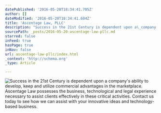 ```yaml
---
datePublished: '2016-05-20T18:34:41.705Z'
author: []
dateModified: '2016-05-20T18:34:41.604Z'
title: 'Ascentage Law, PLLC'
description: "Success in the 21st Century is dependent upon a\_company's ability to develop, keep and\_utilize commercial advantages in the marketplace. Ascentage Law possesses the business, technological and\_legal experience necessary to assist clients effectively in these critical activities. Contact us today to see how we can assist with your innovative ideas and technology-based business.\n"
sourcePath: _posts/2016-05-20-ascentage-law-pllc.md
starred: false
inFeed: true
hasPage: true
inNav: false
url: ascentage-law-pllc/index.html
_context: 'http://schema.org'
_type: Article

---
```

![Success in the 21st Century is dependent upon a company's ability to develop, keep and utilize commercial advantages in the marketplace. Ascentage Law possesses the business, technological and legal experience necessary to assist clients effectively in these critical activities. Contact us today to see how we can assist with your innovative ideas and technology-based business.
](https://the-grid-user-content.s3-us-west-2.amazonaws.com/901aa79d-b10e-4b0c-9772-e9b468b44c3e.jpg)